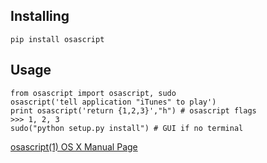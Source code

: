 Installing
----------

	pip install osascript

Usage
----------

	from osascript import osascript, sudo
	osascript('tell application "iTunes" to play')
    print osascript('return {1,2,3}',"h") # osascript flags
    >>> 1, 2, 3
	sudo("python setup.py install") # GUI if no terminal

[osascript(1) OS X Manual Page](http://developer.apple.com/library/mac/#documentation/Darwin/Reference/ManPages/man1/osascript.1.html)